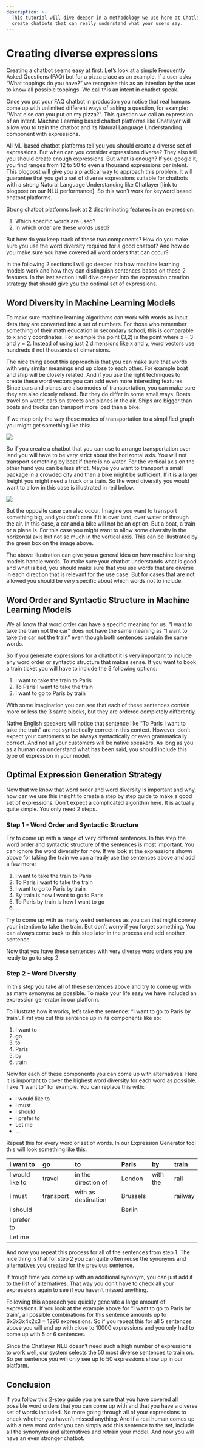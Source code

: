 ```yaml
---
description: >-
  This tutorial will dive deeper in a methodology we use here at Chatlayer to
  create chatbots that can really understand what your users say.
---
```


# Creating diverse expressions

Creating a chatbot seems easy at first. Let’s look at a simple Frequently Asked Questions \(FAQ\) bot for a pizza place as an example. If a user asks “What toppings do you have?” we recognise this as an intention by the user to know all possible toppings. We call this an intent in chatbot speak.

Once you put your FAQ chatbot in production you notice that real humans come up with unlimited different ways of asking a question, for example: “What else can you put on my pizza?”. This question we call an expression of an intent. Machine Learning based chatbot platforms like Chatlayer will allow you to train the chatbot and its Natural Language Understanding component with expressions.

All ML-based chatbot platforms tell you you should create a diverse set of expressions. But when can you consider expressions diverse? They also tell you should create enough expressions. But what is enough? If you google it, you find ranges from 12 to 50 to even a thousand expressions per intent. This blogpost will give you a practical way to approach this problem. It will guarantee that you get a set of diverse expressions suitable for chatbots with a strong Natural Language Understanding like Chatlayer \[link to blogpost on our NLU performance\]. So this won’t work for keyword based chatbot platforms.

Strong chatbot platforms look at 2 discriminating features in an expression:

1. Which specific words are used?
2. In which order are these words used?

But how do you keep track of these two components? How do you make sure you use the word diversity required for a good chatbot? And how do you make sure you have covered all word orders that can occur?

In the following 2 sections I will go deeper into how machine learning models work and how they can distinguish sentences based on these 2 features. In the last section I will dive deeper into the expression creation strategy that should give you the optimal set of expressions.

## **Word Diversity in Machine Learning Models**

To make sure machine learning algorithms can work with words as input data they are converted into a set of numbers. For those who remember something of their math education in secondary school, this is comparable to x and y coordinates. For example the point \(3,2\) is the point where x = 3 and y = 2. Instead of using just 2 dimensions like x and y, word vectors use hundreds if not thousands of dimensions.

The nice thing about this approach is that you can make sure that words with very similar meanings end up close to each other. For example boat and ship will be closely related. And if you use the right techniques to create these word vectors you can add even more interesting features. Since cars and planes are also modes of transportation, you can make sure they are also closely related. But they do differ in some small ways. Boats travel on water, cars on streets and planes in the air. Ships are bigger than boats and trucks can transport more load than a bike.

If we map only the way these modes of transportation to a simplified graph you might get something like this:

![](../.gitbook/assets/image%20%28315%29.png)

So if you create a chatbot that you can use to arrange transportation over land you will have to be very strict about the horizontal axis. You will not transport something by boat if there is no water. For the vertical axis on the other hand you can be less strict. Maybe you want to transport a small package in a crowded city and then a bike might be sufficient. If it is a larger freight you might need a truck or a train. So the word diversity you would want to allow in this case is illustrated in red below.

![](../.gitbook/assets/image%20%28314%29.png)

But the opposite case can also occur. Imagine you want to transport something big, and you don’t care if it is over land, over water or through the air. In this case, a car and a bike will not be an option. But a boat, a train or a plane is. For this case you might want to allow some diversity in the horizontal axis but not so much in the vertical axis. This can be illustrated by the green box on the image above.

The above illustration can give you a general idea on how machine learning models handle words. To make sure your chatbot understands what is good and what is bad, you should make sure that you use words that are diverse in each direction that is relevant for the use case. But for cases that are not allowed you should be very specific about which words not to include.

## **Word Order and Syntactic Structure in Machine Learning Models**

We all know that word order can have a specific meaning for us. “I want to take the train not the car” does not have the same meaning as “I want to take the car not the train” even though both sentences contain the same words.

So if you generate expressions for a chatbot it is very important to include any word order or syntactic structure that makes sense. If you want to book a train ticket you will have to include the 3 following options:

1. I want to take the train to Paris
2. To Paris I want to take the train
3. I want to go to Paris by train

With some imagination you can see that each of these sentences contain more or less the 3 same blocks, but they are ordered completely differently.

Native English speakers will notice that sentence like “To Paris I want to take the train” are not syntactically correct in this context. However, don’t expect your customers to be always syntactically or even grammatically correct. And not all your customers will be native speakers. As long as you as a human can understand what has been said, you should include this type of expression in your model.

## **Optimal Expression Generation Strategy**

Now that we know that word order and word diversity is important and why, how can we use this insight to create a step by step guide to make a good set of expressions. Don’t expect a complicated algorithm here. It is actually quite simple. You only need 2 steps.

### Step 1 - Word Order and Syntactic Structure

Try to come up with a range of very different sentences. In this step the word order and syntactic structure of the sentences is most important. You can ignore the word diversity for now. If we look at the expressions shown above for taking the train we can already use the sentences above and add a few more:

1. I want to take the train to Paris
2. To Paris i want to take the train
3. I want to go to Paris by train
4. By train is how I want to go to Paris
5. To Paris by train is how I want to go
6. …

Try to come up with as many weird sentences as you can that might convey your intention to take the train. But don’t worry if you forget something. You can always come back to this step later in the process and add another sentence.

Now that you have these sentences with very diverse word orders you are ready to go to step 2.

### Step 2 - Word Diversity

In this step you take all of these sentences above and try to come up with as many synonyms as possible. To make your life easy we have included an expression generator in our platform.

To illustrate how it works, let’s take the sentence: “I want to go to Paris by train”. First you cut this sentence up in its components like so:

1. I want to
2. go
3. to
4. Paris
5. by
6. train

Now for each of these components you can come up with alternatives. Here it is important to cover the highest word diversity for each word as possible. Take “I want to” for example. You can replace this with:

* I would like to
* I must
* I should
* I prefer to
* Let me
* …

Repeat this for every word or set of words. In our Expression Generator tool this will look something like this:

| I want to  | go  | to  | Paris  | by  | train  |
| :--- | :--- | :--- | :--- | :--- | :--- |
| I would like to  | travel  | in the direction of  | London  | with the  | rail  |
| I must  | transport  | with as destination  | Brussels  |  | railway  |
| I should  |  |  | Berlin  |  |  |
| I prefer to  |  |  |  |  |  |
| Let me  |  |  |  |  |  |

And now you repeat this process for all of the sentences from step 1. The nice thing is that for step 2 you can quite often reuse the synonyms and alternatives you created for the previous sentence.

If trough time you come up with an additional synonym, you can just add it to the list of alternatives. That way you don’t have to check all your expressions again to see if you haven’t missed anything.

Following this approach you quickly generate a large amount of expressions. If you look at the example above for “I want to go to Paris by train”, all possible combinations for this sentence amounts up to 6x3x3x4x2x3 = 1296 expressions. So if you repeat this for all 5 sentences above you will end up with close to 10000 expressions and you only had to come up with 5 or 6 sentences.

Since the Chatlayer NLU doesn’t need such a high number of expressions to work well, our system selects the 50 most diverse sentences to train on. So per sentence you will only see up to 50 expressions show up in our platform.

## **Conclusion**

If you follow this 2-step guide you are sure that you have covered all possible word orders that you can come up with and that you have a diverse set of words included. No more going through all of your expressions to check whether you haven’t missed anything. And if a real human comes up with a new word order you can simply add this sentence to the set, include all the synonyms and alternatives and retrain your model. And now you will have an even stronger chatbot.

